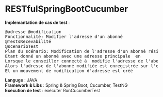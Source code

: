 # RESTfulSpringBootCucumber

<b>Implemantation de cas de test</b> :
<pre>
@adresse @modification
Fonctionnalité: Modifier l'adresse d'un abonné 
@TestsRecevabilité
@scenarioTest
Plan du scénario: Modification de l'adresse d'un abonné résidant en France sans ou avec date d'effet
Etant donné un abonné avec une adresse principale <active> en <pays>
Lorsque le conseiller connecté à <canal> modifie l'adresse de l'abonné <condition>
Alors l'adresse de l'abonné modifiée est enregistrée sur l'ensemble des contrats de l'abonné
Et un mouvement de modification d'adresse est créé
</pre>

<b>Languge</b> : JAVA<br>
<b>Framework & Libs</b> : Spring & Spring Boot, Cucumber, TestNG<br>
<b>Exécution de test</b> : exécuter RunCucumberTest

